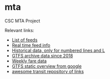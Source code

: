 # mta
CSC MTA Project

Relevant links:

- [List of feeds](https://datamine.mta.info/list-of-feeds)
- [Real time feed info](http://datamine.mta.info/)
- [Historical data, only for numbered lines and L](http://web.mta.info/developers/MTA-Subway-Time-historical-data.html)
- [GTFS archive data since 2018](http://web.mta.info/developers/data/archives.html)
- [Weekly fare data](http://web.mta.info/developers/fare.html)
- [GTFS static overview from google](https://developers.google.com/transit/gtfs/)
- [awesome transit repository of links](https://github.com/CUTR-at-USF/awesome-transit/blob/master/README.md#gtfs-libraries)

